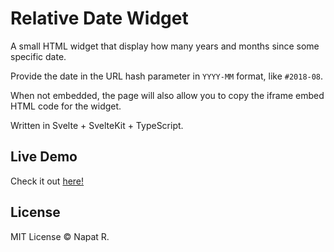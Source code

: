 # Relative Date Widget

A small HTML widget that display how many years and months since some specific date.

Provide the date in the URL hash parameter in `YYYY-MM` format, like `#2018-08`.

When not embedded, the page will also allow you to copy the iframe embed HTML code for the widget.

Written in Svelte + SvelteKit + TypeScript.

## Live Demo

Check it out [here!](https://gunt3001.github.io/relative-time-widget/#2018-08)

## License
MIT License © Napat R.